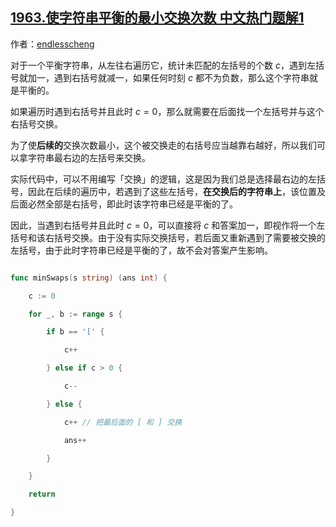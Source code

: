 ## [1963.使字符串平衡的最小交换次数 中文热门题解1](https://leetcode.cn/problems/minimum-number-of-swaps-to-make-the-string-balanced/solutions/100000/go-tan-xin-by-endlesscheng-7h9n)

作者：[endlesscheng](https://leetcode.cn/u/endlesscheng)

对于一个平衡字符串，从左往右遍历它，统计未匹配的左括号的个数 $c$，遇到左括号就加一，遇到右括号就减一，如果任何时刻 $c$ 都不为负数，那么这个字符串就是平衡的。

如果遍历时遇到右括号并且此时 $c=0$，那么就需要在后面找一个左括号并与这个右括号交换。

为了使**后续的**交换次数最小，这个被交换走的右括号应当越靠右越好，所以我们可以拿字符串最右边的左括号来交换。

实际代码中，可以不用编写「交换」的逻辑，这是因为我们总是选择最右边的左括号，因此在后续的遍历中，若遇到了这些左括号，**在交换后的字符串上**，该位置及后面必然全部是右括号，即此时该字符串已经是平衡的了。

因此，当遇到右括号并且此时 $c=0$，可以直接将 $c$ 和答案加一，即视作将一个左括号和该右括号交换。由于没有实际交换括号，若后面又重新遇到了需要被交换的左括号，由于此时字符串已经是平衡的了，故不会对答案产生影响。

```go
func minSwaps(s string) (ans int) {
	c := 0
	for _, b := range s {
		if b == '[' {
			c++
		} else if c > 0 {
			c--
		} else {
			c++ // 把最后面的 [ 和 ] 交换
			ans++
		}
	}
	return
}
```